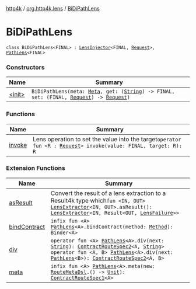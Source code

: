 [http4k](../../index.md) / [org.http4k.lens](../index.md) / [BiDiPathLens](./index.md)

# BiDiPathLens

`class BiDiPathLens<FINAL> : `[`LensInjector`](../-lens-injector/index.md)`<FINAL, `[`Request`](../../org.http4k.core/-request/index.md)`>, `[`PathLens`](../-path-lens/index.md)`<FINAL>`

### Constructors

| Name | Summary |
|---|---|
| [&lt;init&gt;](-init-.md) | `BiDiPathLens(meta: `[`Meta`](../-meta/index.md)`, get: (`[`String`](https://kotlinlang.org/api/latest/jvm/stdlib/kotlin/-string/index.html)`) -> FINAL, set: (FINAL, `[`Request`](../../org.http4k.core/-request/index.md)`) -> `[`Request`](../../org.http4k.core/-request/index.md)`)` |

### Functions

| Name | Summary |
|---|---|
| [invoke](invoke.md) | Lens operation to set the value into the target`operator fun <R : `[`Request`](../../org.http4k.core/-request/index.md)`> invoke(value: FINAL, target: R): R` |

### Extension Functions

| Name | Summary |
|---|---|
| [asResult](../as-result.md) | Convert the result of a lens extraction to a Result4k type which`fun <IN, OUT> `[`LensExtractor`](../-lens-extractor/index.md)`<IN, OUT>.asResult(): `[`LensExtractor`](../-lens-extractor/index.md)`<IN, Result<OUT, `[`LensFailure`](../-lens-failure/index.md)`>>` |
| [bindContract](../../org.http4k.contract/bind-contract.md) | `infix fun <A> `[`PathLens`](../-path-lens/index.md)`<A>.bindContract(method: `[`Method`](../../org.http4k.core/-method/index.md)`): Binder<A>` |
| [div](../../org.http4k.contract/div.md) | `operator fun <A> `[`PathLens`](../-path-lens/index.md)`<A>.div(next: `[`String`](https://kotlinlang.org/api/latest/jvm/stdlib/kotlin/-string/index.html)`): `[`ContractRouteSpec2`](../../org.http4k.contract/-contract-route-spec2/index.md)`<A, `[`String`](https://kotlinlang.org/api/latest/jvm/stdlib/kotlin/-string/index.html)`>`<br>`operator fun <A, B> `[`PathLens`](../-path-lens/index.md)`<A>.div(next: `[`PathLens`](../-path-lens/index.md)`<B>): `[`ContractRouteSpec2`](../../org.http4k.contract/-contract-route-spec2/index.md)`<A, B>` |
| [meta](../../org.http4k.contract/meta.md) | `infix fun <A> `[`PathLens`](../-path-lens/index.md)`<A>.meta(new: `[`RouteMetaDsl`](../../org.http4k.contract/-route-meta-dsl/index.md)`.() -> `[`Unit`](https://kotlinlang.org/api/latest/jvm/stdlib/kotlin/-unit/index.html)`): `[`ContractRouteSpec1`](../../org.http4k.contract/-contract-route-spec1/index.md)`<A>` |
